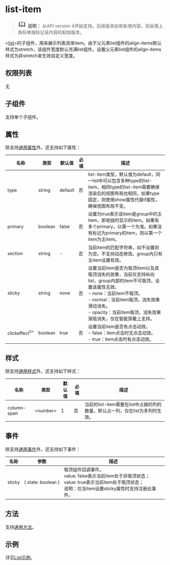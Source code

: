 # list-item

> ![icon-note.gif](public_sys-resources/icon-note.gif) **说明：**
> 从API version 4开始支持。后续版本如有新增内容，则采用上角标单独标记该内容的起始版本。

&lt;[list](../arkui-js/js-components-container-list.md)&gt;的子组件，用来展示列表具体item。由于父元素list组件的align-items默认样式为stretch，该组件宽度默认充满list组件。设置父元素list组件的align-items样式为非stretch来生效自定义宽度。

## 权限列表

无


## 子组件

支持单个子组件。


## 属性

除支持[通用属性](../arkui-js/js-components-common-attributes.md)外，还支持如下属性：

| 名称 | 类型 | 默认值 | 必填 | 描述 |
| -------- | -------- | -------- | -------- | -------- |
| type | string | default | 否 | list-item类型，默认值为default，同一list中可以包含多种type的list-item，相同type的list-item需要确保渲染后的视图布局也相同，如果type固定，则使用show属性代替if属性，确保视图布局不变。 |
| primary | boolean | false | 否 | 设置为true表示该item是group中的主item，即收拢时显示的item。如果有多个primary，以第一个为准。如果没有标记为primary的item，则以第一个item为主item。 |
| section | string | - | 否 | 当前item的匹配字符串，如不设置则为空。不支持动态修改。group内只有主item设置有效。 |
| sticky | string | none | 否 | 设置当前item是否为吸顶item以及其吸顶消失的效果，当前仅支持纵向list，group内部的item不可吸顶，设置该属性无效。<br/>-&nbsp;none：当前item不吸顶。<br/>-&nbsp;normal：当前item吸顶，消失效果滑动消失。<br/>-&nbsp;opacity：当前item吸顶，消失效果渐隐消失，仅在智能穿戴上支持。 |
| clickeffect<sup>5+</sup> | boolean | true | 否 | 设置当前item是否有点击动效。<br/>-&nbsp;false：item点击时无点击动效。<br/>-&nbsp;true：item点击时有点击动效。 |


## 样式



除支持[通用样式](../arkui-js/js-components-common-styles.md)外，还支持如下样式：

| 名称 | 类型 | 默认值 | 必填 | 描述 |
| -------- | -------- | -------- | -------- | -------- |
| column-span | &lt;number&gt; | 1 | 否 | 当前的list-item需要在list中占据的列的数量，默认占一列，仅在list为多列时生效。 |


## 事件



除支持[通用事件](../arkui-js/js-components-common-events.md)外，还支持如下事件：

| 名称 | 参数 | 描述 |
| -------- | -------- | -------- |
| sticky | {&nbsp;state:&nbsp;boolean&nbsp;} | 吸顶组件回调事件。<br/>value:&nbsp;false表示当前item处于非吸顶状态；<br/>value:&nbsp;true表示当前item处于吸顶状态；<br/>说明：仅当item设置sticky属性时支持注册此事件。 |

## 方法

支持[通用方法](../arkui-js/js-components-common-methods.md)。


## 示例

详见[List示例](../arkui-js/js-components-container-list.md#示例)。
